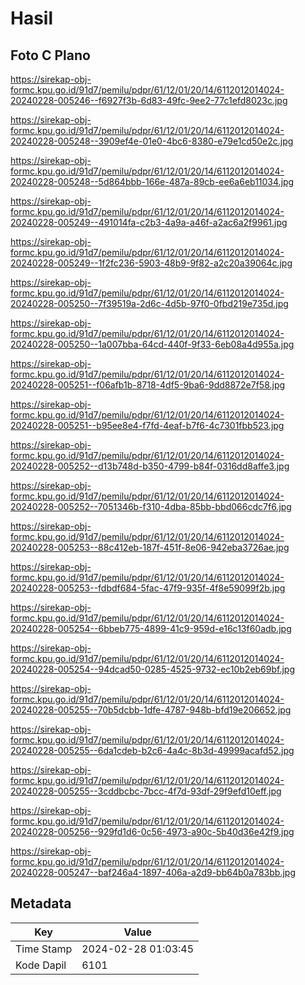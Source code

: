 # Hasil

## Foto C Plano

https://sirekap-obj-formc.kpu.go.id/91d7/pemilu/pdpr/61/12/01/20/14/6112012014024-20240228-005246--f6927f3b-6d83-49fc-9ee2-77c1efd8023c.jpg

https://sirekap-obj-formc.kpu.go.id/91d7/pemilu/pdpr/61/12/01/20/14/6112012014024-20240228-005248--3909ef4e-01e0-4bc6-8380-e79e1cd50e2c.jpg

https://sirekap-obj-formc.kpu.go.id/91d7/pemilu/pdpr/61/12/01/20/14/6112012014024-20240228-005248--5d864bbb-166e-487a-89cb-ee6a6eb11034.jpg

https://sirekap-obj-formc.kpu.go.id/91d7/pemilu/pdpr/61/12/01/20/14/6112012014024-20240228-005249--491014fa-c2b3-4a9a-a46f-a2ac6a2f9961.jpg

https://sirekap-obj-formc.kpu.go.id/91d7/pemilu/pdpr/61/12/01/20/14/6112012014024-20240228-005249--1f2fc236-5903-48b9-9f82-a2c20a39064c.jpg

https://sirekap-obj-formc.kpu.go.id/91d7/pemilu/pdpr/61/12/01/20/14/6112012014024-20240228-005250--7f39519a-2d6c-4d5b-97f0-0fbd219e735d.jpg

https://sirekap-obj-formc.kpu.go.id/91d7/pemilu/pdpr/61/12/01/20/14/6112012014024-20240228-005250--1a007bba-64cd-440f-9f33-6eb08a4d955a.jpg

https://sirekap-obj-formc.kpu.go.id/91d7/pemilu/pdpr/61/12/01/20/14/6112012014024-20240228-005251--f06afb1b-8718-4df5-9ba6-9dd8872e7f58.jpg

https://sirekap-obj-formc.kpu.go.id/91d7/pemilu/pdpr/61/12/01/20/14/6112012014024-20240228-005251--b95ee8e4-f7fd-4eaf-b7f6-4c7301fbb523.jpg

https://sirekap-obj-formc.kpu.go.id/91d7/pemilu/pdpr/61/12/01/20/14/6112012014024-20240228-005252--d13b748d-b350-4799-b84f-0316dd8affe3.jpg

https://sirekap-obj-formc.kpu.go.id/91d7/pemilu/pdpr/61/12/01/20/14/6112012014024-20240228-005252--7051346b-f310-4dba-85bb-bbd066cdc7f6.jpg

https://sirekap-obj-formc.kpu.go.id/91d7/pemilu/pdpr/61/12/01/20/14/6112012014024-20240228-005253--88c412eb-187f-451f-8e06-942eba3726ae.jpg

https://sirekap-obj-formc.kpu.go.id/91d7/pemilu/pdpr/61/12/01/20/14/6112012014024-20240228-005253--fdbdf684-5fac-47f9-935f-4f8e59099f2b.jpg

https://sirekap-obj-formc.kpu.go.id/91d7/pemilu/pdpr/61/12/01/20/14/6112012014024-20240228-005254--6bbeb775-4899-41c9-959d-e16c13f60adb.jpg

https://sirekap-obj-formc.kpu.go.id/91d7/pemilu/pdpr/61/12/01/20/14/6112012014024-20240228-005254--94dcad50-0285-4525-9732-ec10b2eb69bf.jpg

https://sirekap-obj-formc.kpu.go.id/91d7/pemilu/pdpr/61/12/01/20/14/6112012014024-20240228-005255--70b5dcbb-1dfe-4787-948b-bfd19e206652.jpg

https://sirekap-obj-formc.kpu.go.id/91d7/pemilu/pdpr/61/12/01/20/14/6112012014024-20240228-005255--6da1cdeb-b2c6-4a4c-8b3d-49999acafd52.jpg

https://sirekap-obj-formc.kpu.go.id/91d7/pemilu/pdpr/61/12/01/20/14/6112012014024-20240228-005255--3cddbcbc-7bcc-4f7d-93df-29f9efd10eff.jpg

https://sirekap-obj-formc.kpu.go.id/91d7/pemilu/pdpr/61/12/01/20/14/6112012014024-20240228-005256--929fd1d6-0c56-4973-a90c-5b40d36e42f9.jpg

https://sirekap-obj-formc.kpu.go.id/91d7/pemilu/pdpr/61/12/01/20/14/6112012014024-20240228-005247--baf246a4-1897-406a-a2d9-bb64b0a783bb.jpg


## Metadata

| Key        | Value               |
| ---------- | ------------------- |
| Time Stamp | 2024-02-28 01:03:45 |
| Kode Dapil | 6101                |



